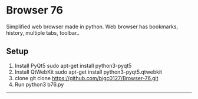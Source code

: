 # Browser 76
Simplified web browser made in python.
Web browser has bookmarks, history, multiple tabs, toolbar..
## Setup

1. Install PyQt5
    sudo apt-get install python3-pyqt5	
2. Install QtWebKit
    sudo apt-get install python3-pyqt5.qtwebkit
3. clone
    git clone https://github.com/bigc0127/Browser-76.git
4. Run
    python3 b76.py 
***
